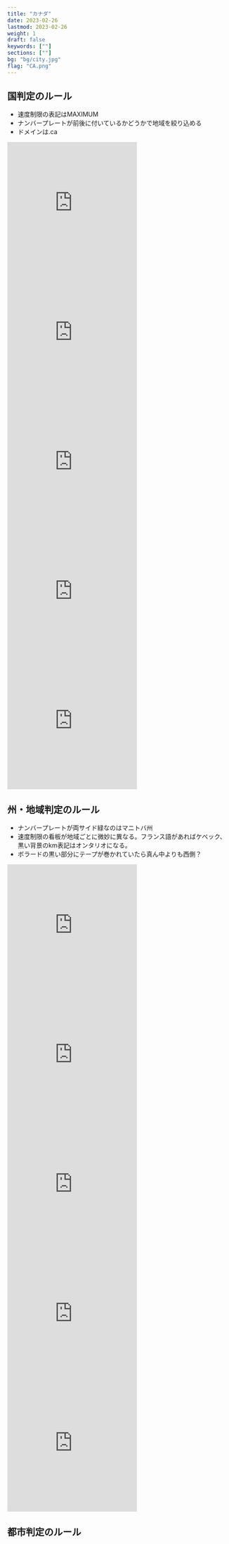```yaml
---
title: "カナダ"
date: 2023-02-26
lastmod: 2023-02-26
weight: 1
draft: false
keywords: [""]
sections: [""]
bg: "bg/city.jpg"
flag: "CA.png"
---
```


<div class="main-desciption country-description">
    <h2 class="section-title">国判定のルール</h2>
    <ul class="rule-list">
        <li>速度制限の表記は<span class="quiz">MAXIMUM</span></li>
        <li>ナンバープレートが前後に付いているかどうかで地域を絞り込める</li>
        <li>ドメインは<span class="quiz">.ca</span></li>
    </ul>
</div>

<div class="googlemap-if">
<iframe src="https://www.google.com/maps/embed?pb=!4v1679813454687!6m8!1m7!1sSKckCfbCs3buCvjnH8B0lw!2m2!1d49.38014711277113!2d-121.3517914811566!3f163.50216004552928!4f-0.7065718579365665!5f3.325193203789971" width="295" height="295" style="border:0;" allowfullscreen="" loading="lazy" referrerpolicy="no-referrer-when-downgrade"></iframe>
<iframe src="https://www.google.com/maps/embed?pb=!4v1679674813294!6m8!1m7!1sDBiGPBxRu5ZY3mWS4wDkpA!2m2!1d52.36294019201046!2d-108.0187601001289!3f258.62238948987203!4f-3.883872587590119!5f3.3240961400029705" width="295" height="295" style="border:0;" allowfullscreen="" loading="lazy" referrerpolicy="no-referrer-when-downgrade"></iframe>
<iframe src="https://www.google.com/maps/embed?pb=!4v1679813379068!6m8!1m7!1sxffe9Npl4Zb_UQ3o7tnG7Q!2m2!1d46.79305940703988!2d-71.14459551620541!3f107.19748829321144!4f-4.5030946521382305!5f3.325193203789971" width="295" height="295" style="border:0;" allowfullscreen="" loading="lazy" referrerpolicy="no-referrer-when-downgrade"></iframe>
<iframe src="https://www.google.com/maps/embed?pb=!4v1680092473605!6m8!1m7!1shr6aBl_v5nMjleelgqog1Q!2m2!1d56.23560543688179!2d-120.8634784332044!3f203.7384501628231!4f-2.838224894247233!5f3.325193203789971" width="295" height="295" style="border:0;" allowfullscreen="" loading="lazy" referrerpolicy="no-referrer-when-downgrade"></iframe>
<iframe src="https://www.google.com/maps/embed?pb=!4v1680092595275!6m8!1m7!1sRGumoYRqBtdS4eJsJomAYQ!2m2!1d49.73946646190775!2d-95.15079623582932!3f138.27707625215092!4f-4.1814765434312875!5f3.290753496394702" width="295" height="295" style="border:0;" allowfullscreen="" loading="lazy" referrerpolicy="no-referrer-when-downgrade"></iframe>
</div>

<div class="main-desciption area-description">
    <h2 class="section-title">州・地域判定のルール</h2>
    <ul class="rule-list">
        <li>ナンバープレートが両サイド緑なのは<span class="quiz">マニトバ州</span></li>
        <li>速度制限の看板が地域ごとに微妙に異なる。<span class="quiz">フランス語</span>があればケベック、<span class="quiz">黒い背景のkm表記</span>はオンタリオになる。</li>
        <li class="no-evidence">ボラードの黒い部分にテープが巻かれていたら真ん中よりも西側？</li>
    </ul>
</div>


<div class="googlemap-if">
<iframe src="https://www.google.com/maps/embed?pb=!4v1679325495940!6m8!1m7!1sP6tJzfv6dXJEdhaE3HiU7A!2m2!1d49.89554770308396!2d-97.1380825935001!3f57.38926885590616!4f-22.369919344490043!5f3.239308231010501" width="295" height="295" style="border:0;" allowfullscreen="" loading="lazy" referrerpolicy="no-referrer-when-downgrade"></iframe>
<iframe src="https://www.google.com/maps/embed?pb=!4v1680091505806!6m8!1m7!1s80XZaRJbQMTlgymsTaZiog!2m2!1d49.70470969693102!2d-95.27353130405618!3f310.3793040727623!4f-9.341224490576195!5f3.325193203789971" width="295" height="295" style="border:0;" allowfullscreen="" loading="lazy" referrerpolicy="no-referrer-when-downgrade"></iframe>
<iframe src="https://www.google.com/maps/embed?pb=!4v1680091818659!6m8!1m7!1s33xVzZIXpqFl4GkWt7MTpg!2m2!1d49.66753515976436!2d-110.8182163056383!3f39.80556761592375!4f-29.34309315720548!5f3.222521272804555" width="295" height="295" style="border:0;" allowfullscreen="" loading="lazy" referrerpolicy="no-referrer-when-downgrade"></iframe>
<iframe src="https://www.google.com/maps/embed?pb=!4v1680092550361!6m8!1m7!1sQbi9zOhBSaKoAR4ljsZv_w!2m2!1d49.73933749078834!2d-95.15201809047014!3f145.05850004916792!4f0.1372081059932384!5f3.325193203789971" width="295" height="295" style="border:0;" allowfullscreen="" loading="lazy" referrerpolicy="no-referrer-when-downgrade"></iframe>
<iframe src="https://www.google.com/maps/embed?pb=!4v1680091669251!6m8!1m7!1s4SuXJP7m_ct16ebj318vxQ!2m2!1d49.73906045156971!2d-95.15518707897421!3f298.17287454440634!4f-3.983277349376138!5f3.325193203789971" width="295" height="295" style="border:0;" allowfullscreen="" loading="lazy" referrerpolicy="no-referrer-when-downgrade"></iframe>
</div>

<div class="main-desciption city-description">
    <h2 class="section-title">都市判定のルール</h2>
    <ul class="rule-list">
    </ul>
</div>